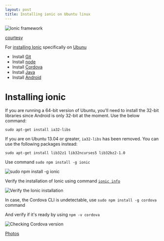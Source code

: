 ```yaml
---
layout: post
title: Installing ionic on Ubuntu linux
---
```


![Ionic framework](https://www.codetutorial.io/wordpress/wp-content/uploads/2015/03/headerIonic1.jpg)

[courtesy](https://www.codetutorial.io/use-html-canvas-on-ionic-app-for-image-overlay/)

For [installing Ionic](http://ionicframework.com/docs/guide/installation.html) specifically on [Ubunu](http://www.ubuntu.com/)

 - Install [Git](http://xameeramir.github.io/install-git-windows-ubuntu-linux/)
 - Install [node](http://xameeramir.github.io/install-node/)
 - Install [Cordova](http://xameeramir.github.io/installing-cordova/)
 - Install [Java](http://xameeramir.github.io/install-java-windows-ubuntu-linux/)
 - Install [Android](http://xameeramir.github.io/install-android-studio-ubuntu-linux/)

# Installing ionic 

If you are running a 64-bit version of Ubuntu, you'll need to install the 32-bit libraries since Android is only 32-bit at the moment. Use the below command:

`sudo apt-get install ia32-libs`

If you are on Ubuntu 13.04 or greater, `ia32-libs` has been removed. You can use the following packages instead: 

`sudo apt-get install lib32z1 lib32ncurses5 lib32bz2-1.0`

Use command `sudo npm install -g ionic`

![sudo npm install -g ionic](https://lh3.googleusercontent.com/28bTTaWn1JuJf7nxsq3TSEW4pSSmF2hNcNEOUejrhG4ywKJC2YecWqDsiEXU27-L22FPQmYKi-u6_gx5Ua_j5G_Hcvr6mY61UCOAxwbsYtTMbA1KkOq2rfL9eytSfGfSmpvs8TqIKfp0B5V6Ma9Wk3XAh1sAiRiurqDVNO4Ancav05XJmh05BNqLyEpkDv4MglVIoaLRBacRPfpLAsC23QkJJQy8fB5WbV3VFTpSS06P2AocTHpprCi4s4KLdrant7s92n_mKSIYtqiAkO4VQbFZ-xPfXjCZ9am6xXnWleSBnj_tX1cEBaqh5PXRggIBXMriOWsBT05ef6qK_LQJoMhwy6OVDTYgskqVa4KHtFaQiFnvHoy9wA8GuzabRTyiGkwzC_VM6d2NszP9Urti__TR6GOyKqqq7hFoJMZCKUxBU8VQPXRykPt1Quyj4X_6AH-4VDOC3wY_r-paGKz0ooJW_13LeKhJcBBmRR-UCyxK3t0P0z84Ghr-GgB0U6W4Op81y2TV0HXWrCxWkct3moy-nI2limUk3lmkKrQleEoAUwEVfM5XdGnSBefwZYznKxXg=w722-h417-no)
 
Verify the installation of Ionic using command [`ionic info`](http://stackoverflow.com/a/31540411/2404470)
 
![Verify the Ionic installation](https://lh3.googleusercontent.com/AU5-ZE9fnPTzDlhhUwhA3hR0VDb8qrkP2jriNML4cR3qvq5brysM8i5rpG2k-F84W0b6D0UmFefEf39wT0Mab0xZPKRubITCL0YBAe4kJgJI_0F-gy3cAVARnp-dyRnoBym65c4awMHgkiOh2IrvDgmGuVI2-6ZYHGb8v8fVfE99cxuHlcPYuIPtXj6KCNpZt7AtgGAXkqJEee6fF7YToaVGqA3GCXPeoZS_XrU7UJ4NK5Yys0AdSIhNZIq4iZeFt4rpicbtQp5eHDtclTXo13JCoQgbLBmEfXLMkcMzn4yhY6mQRNpFy1gdt1JD03ZPeZuNM_0v57m04vh37vMUhMC7iR6Qr7qp_W0azPpjk3ax_vmTB6zFeM-gpv4MUugfKCNPqMYMky4ApAzANfI2HIIarodtzx_FSy7YXE_02mh7NjCeH-94YJjnYGEOUv55ccMB6nHtwXkF-gCFakYincfUF_YXn0n6riuUOWdfVH8WAJfksnOWSnH0VAVRP1Kw4Q1c3ERHMIGn23q4EL7BUCWJ5L2DHrwZSLqiAoeNmBcpwVaNBQfnZXp57Swy4zWoXCqd=w664-h165-no)
 
In case, the Cordova CLI is undetectable, use `sudo npm install -g cordova` command
 
And verify if it's ready by using `npm -v cordova`
 
![Checking Cordova version](https://lh3.googleusercontent.com/LQbtTVGZ-MQXyIK7-hZwg0Qax5xPZ-amYzyM9e_hVWUlMHhdbnNAaPCsFBCV4nEyoWNQn7B4cSMt1fJudbOyEf78idD9AR4KhzUteUc7U2H-qeczaMH_UQWd0efQu0T3tQUXtaTErnmh0AxESFKWSBx-Ai6sjo-7sMP2i8f7_Shk36hWvhiVoabBICh_TVId7wWlC_ddABbyCiOic6G1FUiuaBs366kxDwyG4T5pmWNk1G-iJoeXuW5hmqEGaXZNZ_-wIfk_bUv8anDXtZBQFadFU8Kyl0i_StQnzw_8PLZkaKuxml21PdC7I_ik7jft8fTPg-ukkodbuj6Tu5imf8AnpDj2om_kpVUmylPLkYH1PBCgH1FIUVaM2MsBWrxm2_5rz6vlFuOHSRGvwjrXANsvcbj-AcYATxHLO8HQE3C9Yxq5ixoQgm62OtQNMsf9hZM01JBKqV2y76UP5tB1LRYD9Efb6IXfvA6USCGxsS-R_Jfmbb-3RhKq667djuafWGanfuTw7dD1CMRFmCSsrJGLW-6724UJtmJPeDkOAsqtJSAAvtPsYmsc3FqhAkQdUNdv=w507-h140-no)
 
[Photos](https://goo.gl/photos/2MFkc2ZFshm3ZEPYA)
 
